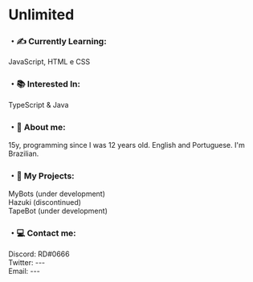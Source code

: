 <h1>Unlimited</h1>

<h3> ・✍️ Currently Learning: </h1>
<p> JavaScript, HTML e CSS </p>

<h3> ・📚 Interested In: </h1>
<p> TypeScript & Java </p>

<h3> ・👨 About me: </h1>
<p> 15y, programming since I was 12 years old. English and Portuguese. I'm Brazilian. </p>

<h3> ・🦇 My Projects: </h1>
<p> MyBots (under development) </br>
Hazuki (discontinued) </br>
TapeBot (under development)
</p>

<h3> ・💻 Contact me: </h1>
<p> Discord: RD#0666 </br>
Twitter: --- </br>
Email: --- </br>
</p>
